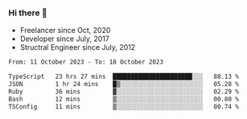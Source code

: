 ### Hi there 👋

- Freelancer since Oct, 2020
- Developer since July, 2017
- Structral Engineer since July, 2012

<!--START_SECTION:waka-->

```txt
From: 11 October 2023 - To: 18 October 2023

TypeScript   23 hrs 27 mins  ██████████████████████░░░   88.13 %
JSON         1 hr 24 mins    █▒░░░░░░░░░░░░░░░░░░░░░░░   05.28 %
Ruby         36 mins         ▓░░░░░░░░░░░░░░░░░░░░░░░░   02.29 %
Bash         12 mins         ▒░░░░░░░░░░░░░░░░░░░░░░░░   00.80 %
TSConfig     11 mins         ▒░░░░░░░░░░░░░░░░░░░░░░░░   00.74 %
```

<!--END_SECTION:waka-->
